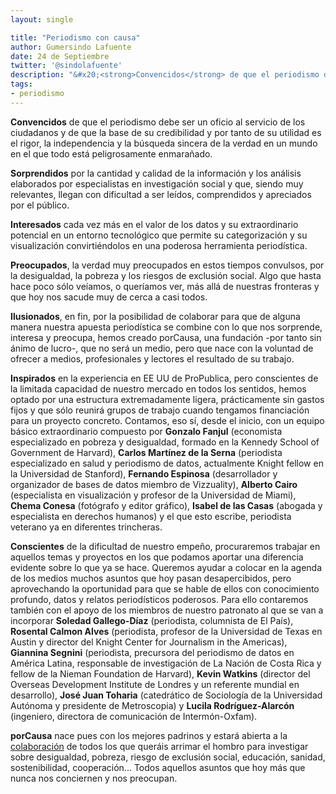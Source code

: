 ```yaml
---
layout: single

title: "Periodismo con causa"
author: Gumersindo Lafuente
date: 24 de Septiembre
twitter: '@sindolafuente'
description: "&#x20;<strong>Convencidos</strong> de que el periodismo debe ser un oficio al servicio de los ciudadanos y de que la base de su credibilidad y por tanto de su utilidad es el rigor, la independencia y la búsqueda sincera de la verdad en un mundo en el que todo está peligrosamente enmarañado."
tags:
- periodismo
---
```

&#x20;<strong>Convencidos</strong> de que el periodismo debe ser un oficio al servicio de los ciudadanos y de que la base de su credibilidad y por tanto de su utilidad es el rigor, la independencia y la búsqueda sincera de la verdad en un mundo en el que todo está peligrosamente enmarañado.

&#x20;<strong>Sorprendidos</strong> por la cantidad y calidad de la información y los análisis elaborados por especialistas en investigación social y que, siendo muy relevantes, llegan con dificultad a ser leídos, comprendidos y apreciados por el público.

&#x20;<strong>Interesados</strong> cada vez más en el valor de los datos y su extraordinario potencial en un entorno tecnológico que permite su categorización y su visualización convirtiéndolos en una poderosa herramienta periodística.

&#x20;<strong>Preocupados</strong>, la verdad muy preocupados en estos tiempos convulsos, por la desigualdad, la pobreza y los riesgos de exclusión social. Algo que hasta hace poco sólo veíamos, o queríamos ver, más allá de nuestras fronteras y que hoy nos sacude muy de cerca a casi todos.

&#x20;<strong>Ilusionados</strong>, en fin, por la posibilidad de colaborar para que de alguna manera nuestra apuesta periodística se combine con lo que nos sorprende, interesa y preocupa, hemos creado porCausa, una fundación -por tanto sin ánimo de lucro-, que no será un medio, pero que nace con la voluntad de ofrecer a medios, profesionales y lectores el resultado de su trabajo.

&#x20;<strong>Inspirados</strong> en la experiencia en EE UU de ProPublica, pero conscientes de la limitada capacidad de nuestro mercado en todos los sentidos, hemos optado por una estructura extremadamente ligera, prácticamente sin gastos fijos y que sólo reunirá grupos de trabajo cuando tengamos financiación para un proyecto concreto. Contamos, eso sí, desde el inicio, con un equipo básico extraordinario compuesto por <strong>Gonzalo Fanjul</strong> (economista especializado en pobreza y desigualdad, formado en la Kennedy School of Government de Harvard), <strong>Carlos Martínez de la Serna</strong> (periodista especializado en salud y periodismo de datos, actualmente Knight fellow en la Universidad de Stanford), <strong>Fernando Espinosa</strong> (desarrollador y organizador de bases de datos miembro de Vizzuality), <strong>Alberto Cairo</strong> (especialista en visualización y profesor de la Universidad de Miami), <strong>Chema Conesa</strong> (fotógrafo y editor gráfico), <strong>Isabel de las Casas</strong> (abogada y especialista en derechos humanos) y el que esto escribe, periodista veterano ya en diferentes trincheras.

&#x20;<strong>Conscientes</strong> de la dificultad de nuestro empeño, procuraremos trabajar en aquellos temas y proyectos en los que podamos aportar una diferencia evidente sobre lo que ya se hace. Queremos ayudar a colocar en la agenda de los medios muchos asuntos que hoy pasan desapercibidos, pero aprovechando la oportunidad para que se hable de ellos con conocimiento profundo, datos y relatos periodísticos poderosos. Para ello contaremos también con el apoyo de los miembros de nuestro patronato al que se van a incorporar <strong>Soledad Gallego-Díaz</strong> (periodista, columnista de El País), <strong>Rosental Calmon Alves</strong> (periodista, profesor de la Universidad de Texas en Austin y director del Knight Center for Journalism in the Americas), <strong>Giannina Segnini</strong> (periodista, precursora del periodismo de datos en América Latina, responsable de investigación de La Nación de Costa Rica y fellow de la Nieman Foundation de Harvard), <strong>Kevin Watkins</strong> (director del Overseas Development Institute de Londres y un referente mundial en desarrollo), <strong>José Juan Toharia</strong> (catedrático de Sociología de la Universidad Autónoma y presidente de Metroscopia) y <strong>Lucila Rodríguez-Alarcón</strong> (ingeniero, directora de comunicación de Intermón-Oxfam).

&#x20;<strong>porCausa</strong> nace pues con los mejores padrinos y estará abierta a la <a href="http://porcausa.org/contacto.html">colaboración</a> de todos los que queráis arrimar el hombro para investigar sobre desigualdad, pobreza, riesgo de exclusión social, educación, sanidad, sostenibilidad, cooperación... Todos aquellos asuntos que hoy más que nunca nos conciernen y nos preocupan.
